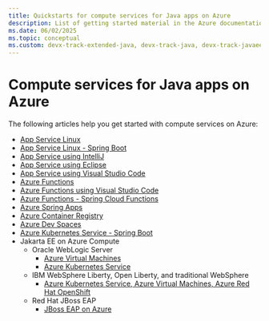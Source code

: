 ```yaml
---
title: Quickstarts for compute services for Java apps on Azure
description: List of getting started material in the Azure documentation for compute services for Java apps.
ms.date: 06/02/2025
ms.topic: conceptual
ms.custom: devx-track-extended-java, devx-track-java, devx-track-javaee, devx-track-javaee-jbosseap, devx-track-javaee-liberty, devx-track-javaee-was, devx-track-javaee-websphere, devx-track-javaee-wls
---
```


# Compute services for Java apps on Azure

The following articles help you get started with compute services on Azure:

- [App Service Linux](/azure/app-service/containers/quickstart-java)
- [App Service Linux - Spring Boot](/azure/app-service/quickstart-java?tabs=javase&pivots=platform-linux)
- [App Service using IntelliJ](../toolkit-for-intellij/create-hello-world-web-app.md)
- [App Service using Eclipse](../toolkit-for-eclipse/create-hello-world-web-app.md)
- [App Service using Visual Studio Code](https://code.visualstudio.com/docs/java/java-webapp)
- [Azure Functions](/azure/azure-functions/functions-create-first-azure-function-azure-cli?tabs=bash%2Cbrowser&pivots=programming-language-java)
- [Azure Functions using Visual Studio Code](/azure/azure-functions/functions-create-first-function-vs-code?pivots=programming-language-java)
- [Azure Functions - Spring Cloud Functions](../spring-framework/getting-started-with-spring-cloud-function-in-azure.md)
- [Azure Spring Apps](/azure/spring-apps/quickstart)
- [Azure Container Registry](/azure/container-registry/container-registry-java-quickstart)
- [Azure Dev Spaces](/azure/dev-spaces/quickstart-java)
- [Azure Kubernetes Service - Spring Boot](../spring-framework/deploy-spring-boot-java-app-on-kubernetes.md)
- Jakarta EE on Azure Compute
  - Oracle WebLogic Server
    - [Azure Virtual Machines](/azure/virtual-machines/workloads/oracle/oracle-weblogic?toc=/azure/developer/java/ee/toc.json&bc=/azure/developer/java/ee/breadcrumb/toc.json)
    - [Azure Kubernetes Service](/azure/virtual-machines/workloads/oracle/weblogic-aks?toc=/azure/developer/java/ee/toc.json&bc=/azure/developer/java/ee/breadcrumb/toc.json)
  - IBM WebSphere Liberty, Open Liberty, and traditional WebSphere
    - [Azure Kubernetes Service, Azure Virtual Machines, Azure Red Hat OpenShift](../ee/websphere-family.md)
  - Red Hat JBoss EAP
    - [JBoss EAP on Azure](../ee/jboss-on-azure.md)
